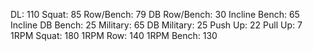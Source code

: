 DL: 110
 Squat: 85
 Row/Bench: 79
 DB Row/Bench: 30
 Incline Bench: 65
 Incline DB Bench: 25
 Military: 65
 DB Military: 25
 Push Up: 22
 Pull Up: 7
 1RPM Squat: 180
 1RPM Row: 140
 1RPM Bench: 130
